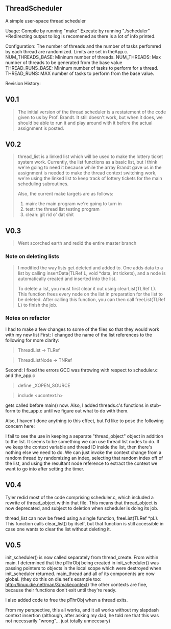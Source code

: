 <!--
SlugCorp
========
*Why solve it, when you can Slug it? &trade;*
-->

ThreadScheduler
---------------

A simple user-space thread scheduler


Usage:
	Compile by running "make"
	Execute by running "./scheduler"
		*Redirecting output to log is recomened as there is a lot of info printed. 
	
Configuration: 
	The number of threads and the number of tasks perfomred by each thread are randomized. Limits are set in theApp.c. 
		NUM_THREADS_BASE:   Mininum number of threads. 
		NUM_THREADS: 		Max number of threads to be generated from the base value
		THREAD_RUNS_BASE: 	Mininum number of tasks to perform for a thread. 
		THREAD_RUNS:		MAX number of tasks to perform from the base value.

		
		
		
Revision History: 

## V0.1
> The initial version of the thread scheduler is a restatement of
> the code given to us by Prof. Brandt. It still doesn't work, but when
> it does, we should be able to run it and play around with it before the 
> actual assignment is posted.

## V0.2
> thread_list is a linked list which will be used to make the lottery ticket
> system work. Currently, the list functions as a basic list, but I think 
> we're going to need it because while the array Brandt gave us in the assignment
> is needed to make the thread context switching work, we're using the linked list
> to keep track of lottery tickets for the main scheduling subroutines.
>
> Also, the current make targets are as follows:
> 
> 1. main: the main program we're going to turn in
> 2. test: the thread list testing program
> 3. clean: git rid o' dat shit

## V0.3
> Went scorched earth and redid the entire master branch

### Note on deleting lists
> I modified the way lists get deleted and added to. One adds data to a list by calling 
> insertData(TLRef L, void *data, int tickets), and a node is automatically created
> and inserted into the list.
>
> To delete a list, you must first clear it out using clearList(TLRef L). This function
> frees every node on the list in preparation for the list to be deleted. After calling this
> function, you can then call freeList(TLRef L) to finish the job.

### Notes on refactor
I had to make a few changes to some of the files so that they would work with my new list
First: I changed the name of the list references to the following for more clarity:

> ThreadList      -> TLRef

> ThreadListNode  -> TNRef

Second: I fixed the errors GCC was throwing with respect to scheduler.c and the_app.c

> define _XOPEN_SOURCE

> include <ucontext.h>

gets called before main() now. Also, I added threads.c's functions in stub-form to the_app.c
until we figure out what to do with them.

Also, I haven't done anything to this effect, but I'd like to pose the following concern here: 

I fail to see the use in keeping a separate "thread_object" object in addition to the list. It seems
to be something we can use thread list nodes to do. If we keep the context variable and thread ID 
inside the list, then there's nothing else we need to do. We can just invoke the context change
from a random thread by randomizing an index, selecting that random index off of the list, and 
using the resultant node reference to extract the context we want to go into after setting the timer.

## V0.4

Tyler redid most of the code comprising scheduler.c, which included a rewrite of thread_object within that 
file. This means that thread_object is now deprecated, and subject to deletion when scheduler is doing its
job.

thread_list can now be freed using a single function, freeList(TLRef *pL). This function calls clear_list()
by itself, but that function is still accessible in case one wants to clear the list without deleting it.

## V0.5

init_scheduler() is now called separately from thread_create. From within main. I determined that the pThrObj being created in init_scheduler() was passing pointers to objects in the local scope which were destroyed when init_scheduler returned. main_thread and all of its components are now global. (they do this on die.net's example too: http://linux.die.net/man/3/makecontext) the other contexts are fine, because their functions don't exit until they're ready.

I also added code to free the pThrObj when a thread exits.

From my perspective, this all works, and it all works without my slapdash context insertion (although, after asking my dad, he told me that this was not necessarily "wrong"... just totally unnecesary)

